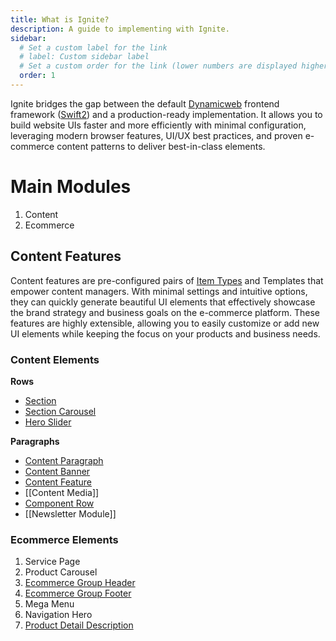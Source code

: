 ```yaml
---
title: What is Ignite?
description: A guide to implementing with Ignite.
sidebar:
  # Set a custom label for the link
  # label: Custom sidebar label
  # Set a custom order for the link (lower numbers are displayed higher up)
  order: 1 
---
```


Ignite bridges the gap between the default [Dynamicweb]((https://dynamicweb.com/)) frontend framework ([Swift2](https://doc.dynamicweb.dev/swift/getting-started/index.html)) and a production-ready implementation. It allows you to build website UIs faster and more efficiently with minimal configuration, leveraging modern browser features, UI/UX best practices, and proven e-commerce content patterns to deliver best-in-class elements.

# Main Modules

1. Content
2. Ecommerce

## Content Features

Content features are pre-configured pairs of [Item Types](https://doc.dynamicweb.dev/manual/dynamicweb10/settings/areas/content/itemtypes.html?q=item%20types) and Templates that empower content managers. With minimal settings and intuitive options, they can quickly generate beautiful UI elements that effectively showcase the brand strategy and business goals on the e-commerce platform. These features are highly extensible, allowing you to easily customize or add new UI elements while keeping the focus on your products and business needs.

### Content Elements
**Rows**
- [Section](/ignite/content/section)
- [Section Carousel](/ignite/content/section-carousel )
- [Hero Slider](/ignite/content/hero-slider)

**Paragraphs**
- [Content Paragraph](/ignite/content/content-paragraph)
- [Content Banner](/ignite/content/content-banner)
- [Content Feature](/ignite/content/content-feature)
- [[Content Media]]
- [Component Row](/ignite/ecommerce/component-row)
- [[Newsletter Module]]

### Ecommerce Elements
1. Service Page
2. Product Carousel
3. [Ecommerce Group Header](/ignite/ecommerce/ecommerce-group-header-and-footer)
4. [Ecommerce Group Footer](/ignite/ecommerce/ecommerce-group-header-and-footer)
5. Mega Menu
6. Navigation Hero
7. [Product Detail Description](/ignite/ecommerce/product-detail-description)
